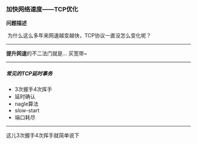 ### 加快网络速度——TCP优化

**问题描述**

​		 为什么这么多年来网速越变越快，TCP协议一直没怎么变化呢？ 

---

 **提升网速**的不二法门就是... 买宽带~  

---

##### 常见的TCP延时事务

* 3次握手4次挥手
* 延时确认
* nagle算法
* slow-start
* 端口耗尽

---

这儿3次握手4次挥手就简单说下

